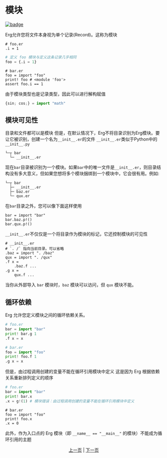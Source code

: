 # 模块

[![badge](https://img.shields.io/endpoint.svg?url=https%3A%2F%2Fgezf7g7pd5.execute-api.ap-northeast-1.amazonaws.com%2Fdefault%2Fsource_up_to_date%3Fowner%3Derg-lang%26repos%3Derg%26ref%3Dmain%26path%3Ddoc/EN/syntax/25_module.md%26commit_hash%3Dc8932f8fd75cc86f67421bb6b160fffaf7acdd94)](https://gezf7g7pd5.execute-api.ap-northeast-1.amazonaws.com/default/source_up_to_date?owner=erg-lang&repos=erg&ref=main&path=doc/EN/syntax/25_module.md&commit_hash=c8932f8fd75cc86f67421bb6b160fffaf7acdd94)


Erg允许您将文件本身视为单个记录(Record)。这称为模块

```python,checker_ignore
# foo.er
.i = 1
```

```python
# 定义 foo 模块与定义这条记录几乎相同
foo = {.i = 1}
```

```python: bar.er
# bar.er
foo = import "foo"
print! foo # <module 'foo'>
assert foo.i == 1
```

由于模块类型也是记录类型，因此可以进行解构赋值

```python
{sin; cos;} = import "math"
```

## 模块可见性

目录和文件都可以是模块
但是，在默认情况下，Erg不将目录识别为Erg模块。要让它被识别，创建一个名为`__init__.er`的文件
`__init__.er`类似于Python中的`__init__.py`

```console
└─┬ bar
  └─ __init__.er
```

现在`bar`目录被识别为一个模块。如果`bar`中的唯一文件是`__init__.er`，则目录结构没有多大意义，但如果您想将多个模块捆绑到一个模块中，它会很有用。例如: 
```console
└─┬ bar
  ├─ __init__.er
  ├─ baz.er
  └─ qux.er
```

在`bar`目录之外，您可以像下面这样使用

```erg
bar = import "bar"
bar.baz.p!()
bar.qux.p!()
```

`__init__.er`不仅仅是一个将目录作为模块的标记，它还控制模块的可见性

```erg
# __init__.er
# `. /` 指向当前目录。可以省略
.baz = import ". /baz"
qux = import ". /qux"
.f x =
    .baz.f ...
.g x =
    qux.f ...
```

当你从外部导入 `bar` 模块时，`baz` 模块可以访问，但 `qux` 模块不能。

## 循环依赖

Erg 允许您定义模块之间的循环依赖关系。

```python
# foo.er
bar = import "bar"
print! bar.g 1
.f x = x
```

```python
# bar.er
foo = import "foo"
print! foo.f 1
.g x = x
```

但是，由过程调用创建的变量不能在循环引用模块中定义
这是因为 Erg 根据依赖关系重新排列定义的顺序

```python
# foo.er
bar = import "bar"
print! bar.x
.x = g!(1) # 模块错误：由过程调用创建的变量不能在循环引用模块中定义
```

```python,checker_ignore
# bar.er
foo = import "foo"
print! foo.x
.x = 0
```

此外，作为入口点的 Erg 模块（即 `__name__ == "__main__"` 的模块）不能成为循环引用的主题

<p align='center'>
     <a href='./24_closure.md'>上一页</a> | <a href='./26_object_system.md'>下一页</a>
</p>